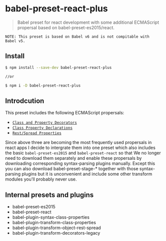 # babel-preset-react-plus

> Babel preset for react development with some additional ECMAScript propersal based on babel-preset-es2015/react.

```NOTE
NOTE: This preset is based on Babel v6 and is not compitable with Babel v5.
```
## Install

```sh
$ npm install --save-dev babel-preset-react-plus

//or

$ npm i -D babel-preset-react-plus
```

## Introdcution

This preset includes the following ECMAScript propersals:

* [`Class and Property Decorators`](https://github.com/wycats/javascript-decorators/blob/master/README.md)
* [`Class Property Declarations`](https://github.com/jeffmo/es-class-fields-and-static-properties)
* [`Rest/Spread Properties`](https://github.com/sebmarkbage/ecmascript-rest-spread) 

Since above three are becoming the most frequently used propersals in react apps I decide to intergrate them
into one preset which also includes the basic `babel-preset-es2015` and `babel-preset-react` so that We no longer
need to download them separately and enable these propersals by downloading corresponding syntax-parsing plugins manually.
Except this you can also download babel-preset-stage-* together with those syntax-parsing plugins but it is unconvenient and
include some other transform modules you'll probably never use.

## Internal presets and plugins

* babel-preset-es2015
* babel-preset-react
* babel-plugin-syntax-class-properties
* babel-plugin-transform-class-properties
* babel-plugin-transform-object-rest-spread
* babel-plugin-transform-decorators-legacy